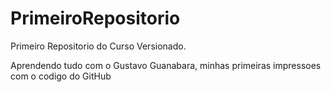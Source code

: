 # PrimeiroRepositorio
 Primeiro Repositorio do Curso Versionado.

Aprendendo tudo com o Gustavo Guanabara, minhas primeiras impressoes com o codigo do GitHub
